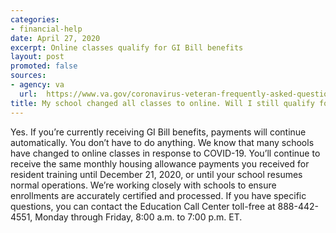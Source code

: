 ```yaml
---
categories:
- financial-help
date: April 27, 2020
excerpt: Online classes qualify for GI Bill benefits
layout: post
promoted: false
sources:
- agency: va
  url:  https://www.va.gov/coronavirus-veteran-frequently-asked-questions/#benefit-payments-claims-and-cl
title: My school changed all classes to online. Will I still qualify for my GI Bill benefits?
---
```


Yes. If you’re currently receiving GI Bill benefits, payments will continue automatically. You don’t have to do anything. We know that many schools have changed to online classes in response to COVID-19. You’ll continue to receive the same monthly housing allowance payments you received for resident training until December 21, 2020, or until your school resumes normal operations.
We’re working closely with schools to ensure enrollments are accurately certified and processed.
If you have specific questions, you can contact the Education Call Center toll-free at 888-442-4551, Monday through Friday, 8:00 a.m. to 7:00 p.m. ET.
